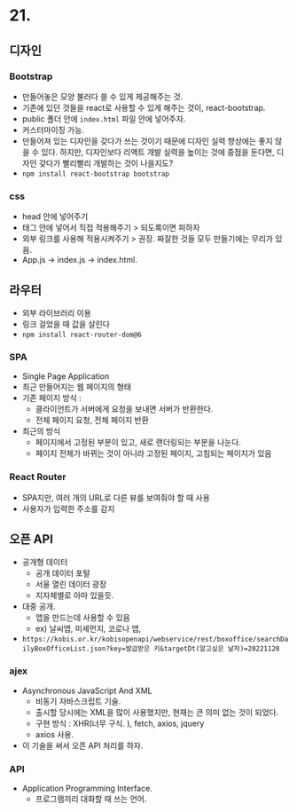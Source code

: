 # 21.

## 디자인

### Bootstrap

- 만들어놓은 모양 불러다 쓸 수 있게 제공해주는 것.
- 기존에 있던 것들을 react로 사용할 수 있게 해주는 것이, react-bootstrap.
- public 폴더 안에 `index.html` 파일 안에 넣어주자.
- 커스터마이징 가능.
- 만들어져 있는 디자인을 갖다가 쓰는 것이기 때문에 디자인 실력 향상에는 좋지 않을 수 있다. 하지만, 디자인보다 리액트 개발 실력을 높이는 것에 중점을 둔다면, 디자인 갖다가 빨리빨리 개발하는 것이 나을지도?
- `npm install react-bootstrap bootstrap`

### css

- head 안에 넣어주기
- 태그 안에 넣어서 직접 적용해주기 > 되도록이면 피하자
- 외부 링크를 사용해 적용시켜주기 > 권장. 짜잘한 것들 모두 만들기에는 무리가 있음.
- App.js → index.js → index.html.

## 라우터

- 외부 라이브러리 이용
- 링크 걸었을 때 값을 살린다
- `npm install react-router-dom@6`

### SPA

- Single Page Application
- 최근 만들어지는 웹 페이지의 형태
- 기존 페이지 방식 :
  - 클라이언트가 서버에게 요청을 보내면 서버가 반환한다.
  - 전체 페이지 요청, 전체 페이지 반환
- 최근의 방식
  - 페이지에서 고정된 부분이 있고, 새로 랜더링되는 부분을 나눈다.
  - 페이지 전체가 바뀌는 것이 아니라 고정된 페이지, 고침되는 페이지가 있음

### React Router

- SPA지만, 여러 개의 URL로 다른 뷰를 보여줘야 할 때 사용
- 사용자가 입력한 주소를 감지

## 오픈 API

- 공개형 데이터
  - 공개 데이터 포털
  - 서울 열린 데이터 광장
  - 지자체별로 아마 있을듯.
- 대중 공개.
  - 앱을 만드는데 사용할 수 있음
  - ex) 날씨앱, 미세먼지, 코로나 앱,
- `https://kobis.or.kr/kobisopenapi/webservice/rest/boxoffice/searchDailyBoxOfficeList.json?key=발급받은 키&targetDt(알고싶은 날자)=20221120`

### ajex

- Asynchronous JavaScript And XML
  - 비동기 자바스크립트 기술.
  - 출시할 당시에는 XML을 많이 사용했지만, 현재는 큰 의미 없는 것이 되었다.
  - 구현 방식 : XHR(너무 구식. ), fetch, axios, jquery
  - axios 사용.
- 이 기술을 써서 오픈 API 처리를 하자.

### API

- Application Programming Interface.
  - 프로그램끼리 대화할 때 쓰는 언어.
